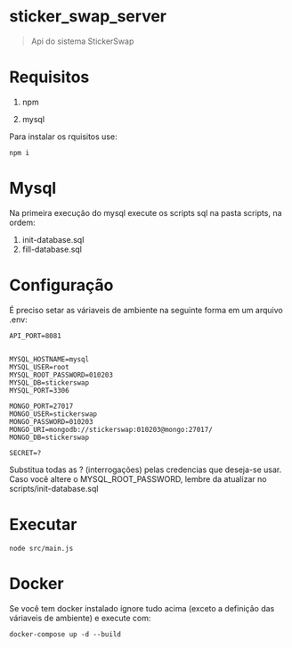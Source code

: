 # sticker_swap_server

> Api do sistema StickerSwap

# Requisitos

1. npm

2. mysql

Para instalar os rquisitos use:

```
npm i
```

# Mysql

Na primeira execução do mysql execute os scripts sql na pasta scripts, na ordem:

1. init-database.sql
2. fill-database.sql  

# Configuração

É preciso setar as váriaveis de ambiente na seguinte forma em um arquivo .env:

```
API_PORT=8081


MYSQL_HOSTNAME=mysql
MYSQL_USER=root
MYSQL_ROOT_PASSWORD=010203 
MYSQL_DB=stickerswap
MYSQL_PORT=3306

MONGO_PORT=27017
MONGO_USER=stickerswap
MONGO_PASSWORD=010203
MONGO_URI=mongodb://stickerswap:010203@mongo:27017/
MONGO_DB=stickerswap

SECRET=?
```

Substitua todas as ? (interrogações) pelas credencias que deseja-se usar.
Caso você altere o MYSQL_ROOT_PASSWORD, lembre da atualizar no scripts/init-database.sql

# Executar

```
node src/main.js
```

# Docker

Se você tem docker instalado ignore tudo acima (exceto a definição das váriaveis de ambiente) e execute com:

```
docker-compose up -d --build
```

